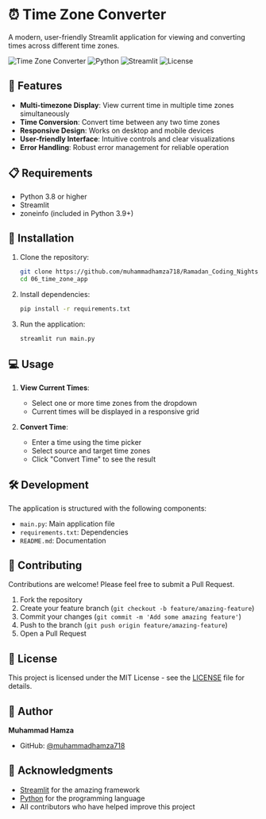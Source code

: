 # ⏰ Time Zone Converter

A modern, user-friendly Streamlit application for viewing and converting times across different time zones.

![Time Zone Converter](https://img.shields.io/badge/Time%20Zone%20Converter-v1.0.0-blue)
![Python](https://img.shields.io/badge/Python-3.8%2B-blue)
![Streamlit](https://img.shields.io/badge/Streamlit-1.22%2B-red)
![License](https://img.shields.io/badge/License-MIT-green)

## 🌟 Features

- **Multi-timezone Display**: View current time in multiple time zones simultaneously
- **Time Conversion**: Convert time between any two time zones
- **Responsive Design**: Works on desktop and mobile devices
- **User-friendly Interface**: Intuitive controls and clear visualizations
- **Error Handling**: Robust error management for reliable operation

## 📋 Requirements

- Python 3.8 or higher
- Streamlit
- zoneinfo (included in Python 3.9+)

## 🚀 Installation

1. Clone the repository:
   ```bash
   git clone https://github.com/muhammadhamza718/Ramadan_Coding_Nights_Challenge/06_time_zone_app.git
   cd 06_time_zone_app
   ```

2. Install dependencies:
   ```bash
   pip install -r requirements.txt
   ```

3. Run the application:
   ```bash
   streamlit run main.py
   ```

## 💻 Usage

1. **View Current Times**:
   - Select one or more time zones from the dropdown
   - Current times will be displayed in a responsive grid

2. **Convert Time**:
   - Enter a time using the time picker
   - Select source and target time zones
   - Click "Convert Time" to see the result

## 🛠️ Development

The application is structured with the following components:

- `main.py`: Main application file
- `requirements.txt`: Dependencies
- `README.md`: Documentation

## 🤝 Contributing

Contributions are welcome! Please feel free to submit a Pull Request.

1. Fork the repository
2. Create your feature branch (`git checkout -b feature/amazing-feature`)
3. Commit your changes (`git commit -m 'Add some amazing feature'`)
4. Push to the branch (`git push origin feature/amazing-feature`)
5. Open a Pull Request

## 📝 License

This project is licensed under the MIT License - see the [LICENSE](LICENSE) file for details.

## 👤 Author

**Muhammad Hamza**

- GitHub: [@muhammadhamza718](https://github.com/muhammadhamza718)

## 🙏 Acknowledgments

- [Streamlit](https://streamlit.io/) for the amazing framework
- [Python](https://www.python.org/) for the programming language
- All contributors who have helped improve this project 